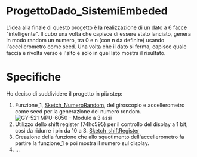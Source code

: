 # ProgettoDado_SistemiEmbeded
L'idea alla finale di questo progetto è la realizzazione di un dato a 6 facce "intelligente". 
Il cubo una volta che capisce di essere stato lanciato, genera in modo random un numero, tra 0 e n (con n da definire) usando l'accellerometro come seed. 
Una volta che il dato si ferma, capisce quale faccia è rivolta verso e l'alto e solo in quel lato mostra il risultato.

# Specifiche
Ho deciso di suddividere il progetto in più step:
1.  Funzione_1, [Sketch_NumeroRandom](https://github.com/GiacomoAndreata/ProgettoDado_SistemiEmbeded/blob/master/numeroRondom.ino), del giroscopio e accellerometro come seed per la generazione del numero rondom. ![GY-521 MPU-6050 - Modulo a 3 assi](https://github.com/GiacomoAndreata/ProgettoDado_SistemiEmbeded/blob/master/img/GY-521%20-%20Layout03.jpg)
2.  Utilizzo dello shift register (74hc595) per il controllo del display a 1 bit, così da ridurre i pin da 10 a 3. [Sketch_shiftRegister](https://github.com/GiacomoAndreata/ProgettoDado_SistemiEmbeded/blob/master/Shift_Register.ino)
3.  Creazione della funzione che allo squotimento dell'accellerometro fa partire la funzione_1 e poi mostra il numero sul display.
4.  ...
